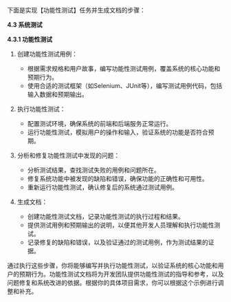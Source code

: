 下面是实现【功能性测试】任务并生成文档的步骤：

**4.3 系统测试**

**4.3.1 功能性测试**

1. 创建功能性测试用例：

   - 根据需求规格和用户故事，编写功能性测试用例，覆盖系统的核心功能和预期行为。
   - 使用合适的测试框架（如Selenium、JUnit等），编写测试用例代码，包括输入数据和预期输出。

2. 执行功能性测试：

   - 配置测试环境，确保系统的前端和后端服务正常运行。
   - 运行功能性测试，模拟用户的操作和输入，验证系统的功能是否符合预期。

3. 分析和修复功能性测试中发现的问题：

   - 分析测试结果，查找测试失败的用例和问题所在。
   - 修复系统功能中被发现的缺陷和错误，确保功能的正确性和可用性。
   - 重新运行功能性测试，确认修复后的系统通过测试用例。

4. 生成文档：

   - 创建功能性测试文档，记录功能性测试的执行过程和结果。
   - 提供测试用例和预期输出的说明，以便其他开发人员理解和执行功能性测试。
   - 记录修复的缺陷和错误，以及验证通过的测试用例，作为测试结果的证据。

通过执行这些步骤，你将能够编写并执行功能性测试，以验证系统的核心功能和用户的预期行为。功能性测试文档将为开发团队提供功能性测试的指导和参考，以及问题修复和系统改进的依据。根据你的具体项目需求，你可以根据这个示例进行调整和补充。
